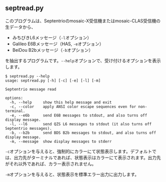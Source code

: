 ## septread.py

このプログラムは、Septentrioのmosaic-X受信機またはmosaic-CLAS受信機の生データから、

- みちびきL6メッセージ（``-l``オプション）
- Galileo E6Bメッセージ（HAS, ``-e``オプション）
- BeiDou B2bメッセージ（``-b``オプション）

を抽出するプログラムです。``--help``オプションで、受け付けるオプションを表示します。

```
$ septread.py --help
usage: septread.py [-h] [-c] [-e] [-l] [-m]

Septentrio message read

options:
  -h, --help     show this help message and exit
  -c, --color    apply ANSI color escape sequences even for non-terminal.
  -e, --e6b      send E6B messages to stdout, and also turns off display message.
  -l, --l6       send QZS L6 messages to stdout (it also turns off Septentrio messages).
  -b, --b2b      send BDS B2b messages to stdout, and also turns off display message.
  -m, --message  show display messages to stderr
```

``-c``オプションを与えると、強制的にカラーにて状態表示します。デフォルトでは、出力先がターミナルであれば、状態表示はカラーにて表示されます。出力先がそれ以外であれば、カラー表示されません。

``-m``オプションを与えると、状態表示を標準エラー出力に出力します。
